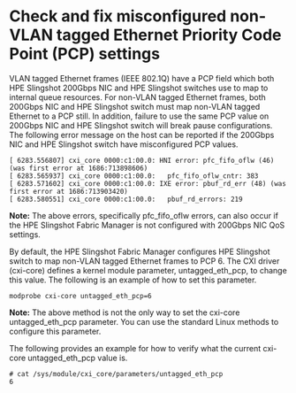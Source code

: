 # Check and fix misconfigured non-VLAN tagged Ethernet Priority Code Point (PCP) settings

VLAN tagged Ethernet frames (IEEE 802.1Q) have a PCP field which both HPE Slingshot 200Gbps NIC and HPE Slingshot switches use to map to internal queue resources. For non-VLAN tagged Ethernet frames, both 200Gbps NIC and HPE Slingshot switch must map non-VLAN tagged Ethernet to a PCP still. In addition, failure to use the same PCP value on 200Gbps NIC and HPE Slingshot switch will break pause configurations. The following error message on the host can be reported if the 200Gbps NIC and HPE Slingshot switch have misconfigured PCP values.

```screen
[ 6283.556807] cxi_core 0000:c1:00.0: HNI error: pfc_fifo_oflw (46) (was first error at 1686:713898606)
[ 6283.565937] cxi_core 0000:c1:00.0:   pfc_fifo_oflw_cntr: 383
[ 6283.571602] cxi_core 0000:c1:00.0: IXE error: pbuf_rd_err (48) (was first error at 1686:713903420)
[ 6283.580551] cxi_core 0000:c1:00.0:   pbuf_rd_errors: 219
```

**Note:** The above errors, specifically pfc_fifo_oflw errors, can also occur if the HPE Slingshot Fabric Manager is not configured with 200Gbps NIC QoS settings.

By default, the HPE Slingshot Fabric Manager configures HPE Slingshot switch to map non-VLAN tagged Ethernet frames to PCP 6. The CXI driver (cxi-core) defines a kernel module parameter, untagged_eth_pcp, to change this value. The following is an example of how to set this parameter.

```screen
modprobe cxi-core untagged_eth_pcp=6
```

**Note:** The above method is not the only way to set the cxi-core untagged_eth_pcp parameter. You can use the standard Linux methods to configure this parameter.

The following provides an example for how to verify what the current cxi-core untagged_eth_pcp value is.

```screen
# cat /sys/module/cxi_core/parameters/untagged_eth_pcp
6
```
